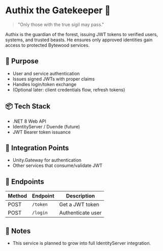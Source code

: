 # Authix the Gatekeeper 🐉

> "Only those with the true sigil may pass."

Authix is the guardian of the forest, issuing JWT tokens to verified users, systems, and trusted beasts. He ensures only approved identities gain access to protected Bytewood services.

## 🔧 Purpose

- User and service authentication
- Issues signed JWTs with proper claims
- Handles login/token exchange
- (Optional later: client credentials flow, refresh tokens)

## 📦 Tech Stack

- .NET 8 Web API
- IdentityServer / Duende (future)
- JWT Bearer token issuance

## 🧩 Integration Points

- Unity.Gateway for authentication
- Other services that consume/validate JWT

## 🔐 Endpoints

| Method | Endpoint     | Description        |
|--------|--------------|--------------------|
| POST   | `/token`     | Get a JWT token    |
| POST   | `/login`     | Authenticate user  |

## 🚧 Notes

- This service is planned to grow into full IdentityServer integration.